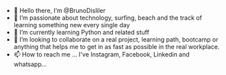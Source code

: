- 👋 Hello there, I’m @BrunoDisliler
- 👀 I’m passionate about technology, surfing, beach and the track of learning something new every single day
- 🌱 I’m currently learning Python and related stuff
- 💞️ I’m looking to collaborate on a real project, learning path, bootcamp or anything that helps me to get in as fast as possible in the real workplace.
- 📫 How to reach me ... I've Instagram, Facebook, Linkedin and whatsapp...
                          

